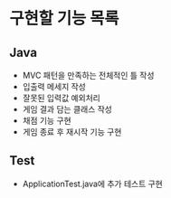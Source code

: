 # 구현할 기능 목록
## Java
* MVC 패턴을 만족하는 전체적인 틀 작성
* 입출력 메세지 작성
* 잘못된 입력값 예외처리
* 게임 결과 담는 클래스 작성
* 채점 기능 구현
* 게임 종료 후 재시작 기능 구현

## Test
* ApplicationTest.java에 추가 테스트 구현 
